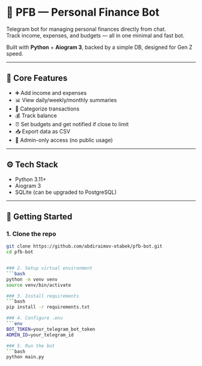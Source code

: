 # 💸 PFB — Personal Finance Bot

Telegram bot for managing personal finances directly from chat.  
Track income, expenses, and budgets — all in one minimal and fast bot.

Built with **Python** + **Aiogram 3**, backed by a simple DB, designed for Gen Z speed.

---

## 🧠 Core Features

- ➕ Add income and expenses  
- 📊 View daily/weekly/monthly summaries  
- 🧾 Categorize transactions  
- 💰 Track balance  
- ⏰ Set budgets and get notified if close to limit  
- 📥 Export data as CSV 
- 🔐 Admin-only access (no public usage)

---

## ⚙️ Tech Stack

- Python 3.11+  
- Aiogram 3  
- SQLite (can be upgraded to PostgreSQL)  

---

## 🚀 Getting Started

### 1. Clone the repo

```bash
git clone https://github.com/abdiraimov-otabek/pfb-bot.git
cd pfb-bot


### 2. Setup virtual environment
```bash
python -m venv venv
source venv/bin/activate

### 3. Install requirements
```bash
pip install -r requirements.txt

### 4. Configure .env
```env
BOT_TOKEN=your_telegram_bot_token
ADMIN_ID=your_telegram_id

### 5. Run the bot
```bash
python main.py
